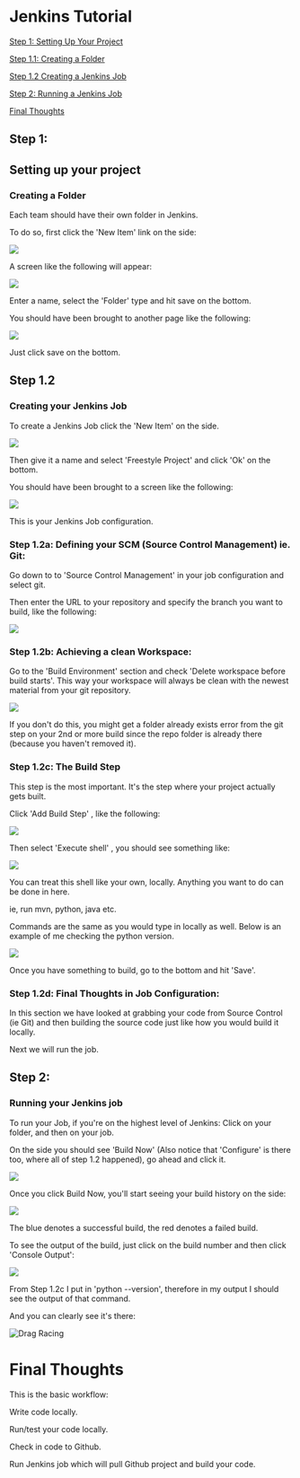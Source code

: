 # Jenkins Tutorial

[Step 1: Setting Up Your Project](#setting-up-your-project)

[Step 1.1: Creating a Folder](#creating-a-folder)

[Step 1.2 Creating a Jenkins Job](#creating-your-jenkins-job)

[Step 2: Running a Jenkins Job](#running-your-jenkins-job)

[Final Thoughts](#final-thoughts)

## Step 1:
## Setting up your project

### Creating a Folder

Each team should have their own folder in Jenkins.

To do so, first click the 'New Item' link on the side:

![](https://github.com/kennyc95/JenkinsTut/images/NewItem.PNG)

A screen like the following will appear:

![](https://github.com/kennyc95/JenkinsTut/images/NewItemName.PNG)

Enter a name, select the 'Folder' type and hit save on the bottom.

You should have been brought to another page like the following:

![](https://github.com/kennyc95/JenkinsTut/images/NewItemName2.PNG)

Just click save on the bottom.


## Step 1.2
### Creating your Jenkins Job

To create a Jenkins Job click the 'New Item' on the side.

![](https://github.com/kennyc95/JenkinsTut/images/NewJenkinsJob.PNG)

Then give it a name and select 'Freestyle Project' and click 'Ok' on the bottom.

You should have been brought to a screen like the following:

![](https://github.com/kennyc95/JenkinsTut/images/jobconfig.PNG)

This is your Jenkins Job configuration.

### Step 1.2a: Defining your SCM (Source Control Management) ie. Git:

Go down to to 'Source Control Management' in your job configuration and select git.

Then enter the URL to your repository and specify the branch you want to build, like the following:

![](https://github.com/kennyc95/JenkinsTut/images/git.PNG)



### Step 1.2b: Achieving a clean Workspace:

Go to the 'Build Environment' section and check 'Delete workspace before build starts'. This way your workspace will always be clean with the newest material from your git repository. 

![](https://github.com/kennyc95/JenkinsTut/images/deletework.PNG)

If you don't do this, you might get a folder already exists error from the git step on your 2nd or more build since the repo folder is already there (because you haven't removed it).

### Step 1.2c: The Build Step

This step is the most important. It's the step where your project actually gets built.

Click 'Add Build Step' , like the following:

![](https://github.com/kennyc95/JenkinsTut/images/addBuildStep.PNG)

Then select 'Execute shell' , you should see something like: 

![](https://github.com/kennyc95/JenkinsTut/images/shell.PNG)

You can treat this shell like your own, locally. Anything you want to do can be done in here.

ie, run mvn, python, java etc.

Commands are the same as you would type in locally as well. Below is an example of me checking the python version.

![](https://github.com/kennyc95/JenkinsTut/images/pythonVersion.PNG)

Once you have something to build, go to the bottom and hit 'Save'.

### Step 1.2d: Final Thoughts in Job Configuration:

In this section we have looked at grabbing your code from Source Control (ie Git) and then building the source code just like how you would build it locally.

Next we will run the job.

## Step 2:
### Running your Jenkins job

To run your Job, if you're on the highest level of Jenkins: Click on your folder, and then on your job.

On the side you should see 'Build Now' (Also notice that 'Configure' is there too, where all of step 1.2 happened), go ahead and click it.

![](https://github.com/kennyc95/JenkinsTut/images/buildNow.PNG)

Once you click Build Now, you'll start seeing your build history on the side:

![](https://github.com/kennyc95/JenkinsTut/images/history.PNG)

The blue denotes a successful build, the red denotes a failed build.

To see the output of the build, just click on the build number and then click 'Console Output':

![](https://github.com/kennyc95/JenkinsTut/images/Console.PNG)

From Step 1.2c  I put in 'python --version', therefore in my output I should see the output of that command.

And you can clearly see it's there:

![Drag Racing](https://github.com/kennyc95/JenkinsTut/images/console2.PNG)

# Final Thoughts

This is the basic workflow:

Write code locally.

Run/test your code locally.

Check in code to Github.

Run Jenkins job which will pull Github project and build your code.
